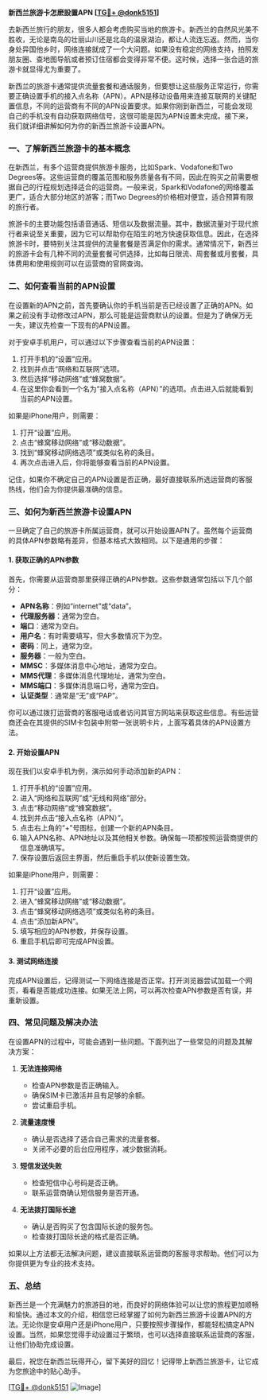 **新西兰旅游卡怎麽設置APN [[TG💪+ @donk5151](https://t.me/s/donk5151)]**

去新西兰旅行的朋友，很多人都会考虑购买当地的旅游卡。新西兰的自然风光美不胜收，无论是南岛的壮丽山川还是北岛的温泉湖泊，都让人流连忘返。然而，当你身处异国他乡时，网络连接就成了一个大问题。如果没有稳定的网络支持，拍照发朋友圈、查地图导航或者预订住宿都会变得非常不便。这时候，选择一张合适的旅游卡就显得尤为重要了。

新西兰的旅游卡通常提供流量套餐和通话服务，但要想让这些服务正常运行，你需要正确设置手机的接入点名称（APN）。APN是移动设备用来连接互联网的关键配置信息，不同的运营商有不同的APN设置要求。如果你刚到新西兰，可能会发现自己的手机没有自动获取网络信号，这很可能是因为APN设置未完成。接下来，我们就详细讲解如何为你的新西兰旅游卡设置APN。

### 一、了解新西兰旅游卡的基本概念

在新西兰，有多个运营商提供旅游卡服务，比如Spark、Vodafone和Two Degrees等。这些运营商的覆盖范围和服务质量各有不同，因此在购买之前需要根据自己的行程规划选择适合的运营商。一般来说，Spark和Vodafone的网络覆盖更广，适合大部分地区的游客；而Two Degrees的价格相对便宜，适合预算有限的旅行者。

旅游卡的主要功能包括语音通话、短信以及数据流量。其中，数据流量对于现代旅行者来说至关重要，因为它可以帮助你在陌生的地方快速获取信息。因此，在选择旅游卡时，要特别关注其提供的流量套餐是否满足你的需求。通常情况下，新西兰的旅游卡会有几种不同的流量套餐可供选择，比如每日限流、周套餐或月套餐，具体费用和使用规则可以在运营商的官网查询。

### 二、如何查看当前的APN设置

在设置新的APN之前，首先要确认你的手机当前是否已经设置了正确的APN。如果之前没有手动修改过APN，那么可能是运营商默认的设置。但是为了确保万无一失，建议先检查一下现有的APN设置。

对于安卓手机用户，可以通过以下步骤查看当前的APN设置：

1. 打开手机的“设置”应用。
2. 找到并点击“网络和互联网”选项。
3. 然后选择“移动网络”或“蜂窝数据”。
4. 在这里你会看到一个名为“接入点名称（APN）”的选项。点击进入后就能看到当前的APN设置。

如果是iPhone用户，则需要：

1. 打开“设置”应用。
2. 点击“蜂窝移动网络”或“移动数据”。
3. 找到“蜂窝移动网络选项”或类似名称的条目。
4. 再次点击进入后，你将能够查看当前的APN设置。

记住，如果你不确定自己的APN设置是否正确，最好直接联系所选运营商的客服热线，他们会为你提供最准确的信息。

### 三、如何为新西兰旅游卡设置APN

一旦确定了自己的旅游卡所属运营商，就可以开始设置APN了。虽然每个运营商的具体APN参数略有差异，但基本格式大致相同。以下是通用的步骤：

#### 1. 获取正确的APN参数

首先，你需要从运营商那里获得正确的APN参数。这些参数通常包括以下几个部分：
- **APN名称**：例如“internet”或“data”。
- **代理服务器**：通常为空白。
- **端口**：通常为空白。
- **用户名**：有时需要填写，但大多数情况下为空。
- **密码**：同上，通常为空。
- **服务器**：一般为空白。
- **MMSC**：多媒体消息中心地址，通常为空白。
- **MMS代理**：多媒体消息代理地址，通常为空白。
- **MMS端口**：多媒体消息端口号，通常为空白。
- **认证类型**：通常是“无”或“PAP”。

你可以通过拨打运营商的客服电话或者访问其官方网站来获取这些信息。有些运营商还会在其提供的SIM卡包装中附带一张说明卡片，上面写着具体的APN设置方法。

#### 2. 开始设置APN

现在我们以安卓手机为例，演示如何手动添加新的APN：

1. 打开手机的“设置”应用。
2. 进入“网络和互联网”或“无线和网络”部分。
3. 点击“移动网络”或“蜂窝数据”。
4. 找到并点击“接入点名称（APN）”。
5. 点击右上角的“+”号图标，创建一个新的APN条目。
6. 输入APN名称、APN地址以及其他相关参数。确保每一项都按照运营商提供的信息准确填写。
7. 保存设置后返回主界面，然后重启手机以使新设置生效。

如果是iPhone用户，则需要：

1. 打开“设置”应用。
2. 进入“蜂窝移动网络”或“移动数据”。
3. 点击“蜂窝移动网络选项”或类似名称的条目。
4. 点击“添加新APN”。
5. 填写相应的APN参数，并保存设置。
6. 重启手机后即可完成APN设置。

#### 3. 测试网络连接

完成APN设置后，记得测试一下网络连接是否正常。打开浏览器尝试加载一个网页，看看是否能成功连接。如果无法上网，可以再次检查APN参数是否有误，并重新设置。

### 四、常见问题及解决办法

在设置APN的过程中，可能会遇到一些问题。下面列出了一些常见的问题及其解决方案：

1. **无法连接网络**
   - 检查APN参数是否正确输入。
   - 确保SIM卡已激活并且有足够的余额。
   - 尝试重启手机。

2. **流量速度慢**
   - 确认是否选择了适合自己需求的流量套餐。
   - 关闭不必要的后台应用程序，减少数据消耗。

3. **短信发送失败**
   - 检查短信中心号码是否正确。
   - 联系运营商确认短信服务是否开通。

4. **无法拨打国际长途**
   - 确认是否购买了包含国际长途的服务包。
   - 检查拨打国际长途的格式是否正确。

如果以上方法都无法解决问题，建议直接联系运营商的客服寻求帮助。他们可以为你提供更为专业的技术支持。

### 五、总结

新西兰是一个充满魅力的旅游目的地，而良好的网络体验可以让您的旅程更加顺畅和愉快。通过本文的介绍，相信您已经掌握了如何为新西兰旅游卡设置APN的方法。无论你是安卓用户还是iPhone用户，只要按照步骤操作，都能轻松搞定APN设置。当然，如果您觉得手动设置过于繁琐，也可以选择直接联系运营商的客服，让他们协助完成设置。

最后，祝您在新西兰玩得开心，留下美好的回忆！记得带上新西兰旅游卡，让它成为您旅途中的贴心助手。

[[TG💪+ @donk5151](https://t.me/s/donk5151) ![Image](https://i.postimg.cc/rwNCRYN7/Snipaste-2025-04-30-17-27-05.png)]